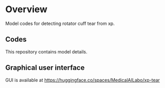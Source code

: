 # Overview
Model codes for detecting rotator cuff tear from xp.

## Codes
This repository contains model details.

## Graphical user interface
GUI is available at https://huggingface.co/spaces/MedicalAILabo/xp-tear
